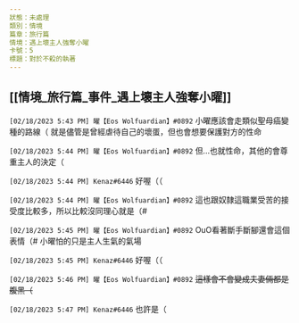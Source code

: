 ```yaml
---
狀態：未處理
類別：情境
篇章：旅行篇
情境：遇上壞主人強奪小曜
卡號：5
標題：對於不殺的執著
---
```

[[情境_旅行篇_事件_遇上壞主人強奪小曜]]
---
`[02/18/2023 5:43 PM] 曜【Eos Wolfuardian】#0892`
小曜應該會走類似聖母癌變種的路線（
就是儘管是曾經虐待自己的壞蛋，但也會想要保護對方的性命


`[02/18/2023 5:44 PM] 曜【Eos Wolfuardian】#0892`
但...也就性命，其他的會尊重主人的決定（


`[02/18/2023 5:44 PM] Kenaz#6446`
好喔（（


`[02/18/2023 5:44 PM] 曜【Eos Wolfuardian】#0892`
這也跟奴隸這職業受苦的接受度比較多，所以比較沒同理心就是（#


`[02/18/2023 5:45 PM] 曜【Eos Wolfuardian】#0892`
OuO看著斷手斷腳還會這個表情（#
小曜怕的只是主人生氣的氣場


`[02/18/2023 5:45 PM] Kenaz#6446`
好喔（（


`[02/18/2023 5:46 PM] 曜【Eos Wolfuardian】#0892`
~~這樣會不會變成夫妻倆都是腹黑（~~


`[02/18/2023 5:47 PM] Kenaz#6446`
也許是（